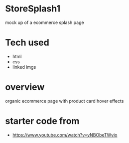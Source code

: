 # StoreSplash1
mock up of a ecommerce splash page 


# Tech used
- html
- css
- linked imgs

# overview
organic ecommerce page with product card hover effects

# starter code from
- https://www.youtube.com/watch?v=yNBObeTWvio